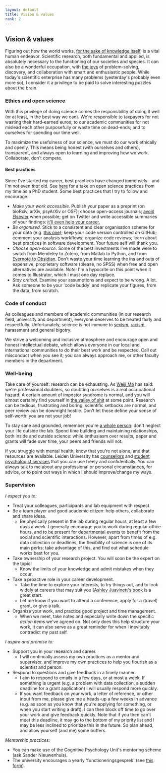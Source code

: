 ```yaml
---
layout: default
title: Vision & values
rank: 2
---
```


## Vision & values
Figuring out how the world works, [for the sake of knowledge itself](https://www.ias.edu/about/usefulness-useless-knowledge), is a vital human endeavor. Scientific research, both fundamental and applied, is absolutely necessary to the functioning of our societies and species. It can also be a wonderful occupation, with [the joys](https://physicstoday.scitation.org/doi/full/10.1063/PT.3.3630) of problem-solving, discovery, and collaboration with smart and enthusiastic people. While today's scientific enterprise has many problems (yesterday's probably even more so), I consider it a privilege to be paid to solve interesting puzzles about the brain.

### Ethics and open science
With this privilege of doing science comes the responsibility of doing it well (or at least, in the best way we can). We're responsible to taxpayers for not wasting their hard-earned euros; to our academic communities for not mislead each other purposefully or waste time on dead-ends; and to ourselves for spending our time well.

To maximize the usefulness of our science, we must do our work ethically and openly. This means being honest (with ourselves and others), transparent, and always open to learning and improving how we work. Collaborate, don't compete.

#### Best practices
Since I've started my career, best practices have changed immensely - and I'm not even _that_ old. See [here](https://tobiasdonner.net/our-labs-take-on-open-science/) for a take on open science practices from my time as a PhD student. Some best practices that I try to follow and encourage:

- _Make your work accessible._ Publish your paper as a preprint (on bioRxiv, arXiv, psyArXiv or OSF); choose open-access journals; [avoid Elsevier](https://www.talyarkoni.org/blog/2016/12/12/why-i-still-wont-review-for-or-publish-with-elsevier-and-think-you-shouldnt-either/) when possible; get on Twitter and write accessible summaries of your findings: [it'll even help your career.](http://dx.doi.org/10.7554/eLife.16800.001)
- _Be organized._ Stick to a consistent and clear organisation scheme for your data (e.g. [this one](https://int-brain-lab.github.io/iblenv/one_docs/one_reference.html)); keep your code version controlled on GitHub; comment your analysis workflows; organize code reviews; learn about best practices in software development. Your future self will thank you.
- _Choose open-source._ Some of the best investments I've made were to switch from Mendeley to Zotero, from Matlab to Python, and from [Evernote to Obsidian](https://anneurai.net/2021/03/16/note-taking-101-from-evernote-to-obsidian/). Don't waste your time learning the ins and outs of expensive, proprietary software (please, no SPSS) when free and open alternatives are available. _Note:_ I'm a hypocrite on this point when it comes to Illustrator, which I must one day replace.
- _Stay critical._ Examine your assumptions and expect to be wrong. A lot. Ask someone to be your 'code buddy' and replicate your figures, from the data, from scratch. 
  
### Code of conduct
As colleagues and members of academic communities (in our research field, university and department), everyone deserves to be treated fairly and respectfully. Unfortunately, science is not immune to [sexism](https://anneurai.net/2018/12/09/gender-diversity-in-academia/), [racism](https://anneurai.net/2020/06/11/shutdownstem-fighting-racism-in-academia/), harassment and general bigotry.

We strive a welcoming and inclusive atmosphere and encourage open and honest intellectual debate, which allows everyone in our local and international communities to do their best work and be respected. Call out misconduct when you see it; you can always approach me, or other faculty members in the department. 

### Well-being
Take care of yourself: research can be exhausting. As [Weiji Ma](https://www.cns.nyu.edu/events/growingupinscience/index.html) has said: we're professional doubters, so doubting ourselves is a real occupational hazard. A certain amount of impostor syndrome is normal, and you will almost certainly find yourself in [the valley of shit](https://thesiswhisperer.com/2012/05/08/the-valley-of-shit/) at some point. Research can be tedious, frustrating and boring, scientific setbacks are normal, and peer review can be downright hostile. Don't let those define your sense of self-worth: you are not your job!

To stay sane and grounded, remember you're [a whole person](https://blogs.scientificamerican.com/guest-blog/the-awesomest-7-year-postdoc-or-how-i-learned-to-stop-worrying-and-love-the-tenure-track-faculty-life/): don't neglect your life outside the lab. Spend time building and maintaining relationships, both inside and outside science: while enthusiasm over results, paper and grants will fade over time, your peers and friends will not.

If you struggle with mental health, know that you're not alone, and that resources are available. Leiden University has [counsellors](https://www.student.universiteitleiden.nl/en/study--studying/guidance--advice/study-guidance-and-advisors/confidential-counsellors/social-and-behavioural-sciences/psychology-bsc?cf=social-and-behavioural-sciences&cd=psychology-bsc) and [student psychologist services](https://www.student.universiteitleiden.nl/en/study--studying/guidance--advice/study-guidance-and-advisors/student-psychologist/social-and-behavioural-sciences/psychology-bsc?cf=social-and-behavioural-sciences&cd=psychology-bsc) that you can use freely and confidentially. You can always talk to me about any professional or personal circumstances, for advice, or to point out ways in which I should improve/change my ways.

### Supervision

*I expect you to:*
- Treat your colleagues, participants and lab equipment with respect. 
- Be a team player and good academic citizen: help others, collaborate and share ideas.  
    - Be physically present in the lab during regular hours, at least a few days a week. I generally encourage you to work during regular office hours, and to be present for departmental events to benefit from the social and scientific interactions. However, apart from times of e.g. data collection or deadlines, the flexibility of science is one of its main perks: take advantage of this, and find out what schedule works best for you.
- Take ownership of your research project. You will soon be the expert on the topic!
    - Know the limits of your knowledge and admit mistakes when they occur.
- Take a proactive role in your career development. 
    - Take the time to explore your interests, to try things out, and to look widely at careers that may suit you ([Ashley Juavinett's book](https://cup.columbia.edu/book/so-you-want-to-be-a-neuroscientist/9780231190893) is a great start. 
    - Let me know if you want to attend a conference, apply for a (travel) grant, or give a talk.
- Organize your work, and practice good project and time management.
    - When we meet, take notes and especially write down the specific _action items_ we've agreed on. Not only does this help structure your work, it can also serve as a great reminder for when I inevitably contradict my past self.

*I aspire and promise to:*
- Support you in your research and career.
    - I will continually assess my own practices as a mentor and supervisor, and improve my own practices to help you flourish as a scientist and person.
- Respond to questions and give feedback in a timely manner.
    - I aim to respond to emails in a few days, or at most a week. If something is urgent (e.g. a problem with data collection, a sudden deadline for a grant application) I will usually respond more quickly.
    - If you want feedback on your work, a letter of reference, or other input from me, please give me a heads-up a few weeks in advance (e.g. as soon as you know that you're applying for something, or when you start writing a draft). I can then block off time to go over your work and give feedback quickly. Note that if you then can't meet this deadline, it may go to the bottom of my priority list and I may be less inclined to prioritize this in the future. So plan ahead, and allow yourself (and me) some buffers.

*Mentorship practices:*
- You can make use of the Cognitive Psychology Unit's mentoring scheme (ask Sander Nieuwenhuis).
- The university encourages a yearly 'functioneringsgesprek' (see [this form](https://www.staff.universiteitleiden.nl/binaries/content/assets/ul2staff/po/suggestielijst-rogesprek-mei-2019-eng.pdf)).